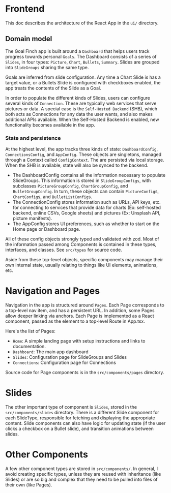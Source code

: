 # Frontend

This doc describes the architecture of the React App in the `ui/` directory.

## Domain model

The Goal Finch app is built around a `Dashboard` that helps users track progress towards personal `Goals`. The Dashboard consists of a series of `Slides`, in four types: `Picture`, `Chart`, `Bullets`, `Summary`. Slides are grouped into `SlideGroups` sharing the same type. 

Goals are inferred from slide configuration. Any time a Chart Slide is has a target value, or a Bullets Slide is configured with checkboxes enabled, the app treats the contents of the Slide as a Goal.

In order to populate the different kinds of Slides, users can configure several kinds of `Connection`. These are typically web services that serve pictures or data. A special case is the `Self-Hosted Backend` (SHB), which both acts as Connections for any data the user wants, and also makes additional APIs available. When the Self-Hosted Backend is enabled, new functionality becomes available in the app.

### State and persistence

At the highest level, the app tracks three kinds of state: `DashboardConfig`, `ConnectionsConfig`, and `AppConfig`. These objects are singletons, managed through a Context called `ConfigContext`. The are persisted via local storage. When the SHB is available, state will also be synced to the backend.

* The DashboardConfig contains all the information necessary to populate SlideGroups. This information is stored in `SlideGroupConfigs`, with subclasses `PictureGroupConfig`, `ChartGroupConfig`, and `BulletGroupConfig`. In turn, these objects can contain `PictureConfig`s, `ChartConfig`s, and `BulletListConfig`s.
* The ConnectionConfig stores information such as URLs, API keys, etc. for connecting to services that provide data for charts (Ex: self-hosted backend, online CSVs, Google sheets) and pictures (Ex: Unsplash API, picture manifests).
* The AppConfig stores UI preferences, such as whether to start on the Home page or Dashboard page.

All of these config objects strongly typed and validated with zod. Most of the information passed among Components is contained in these types, interfaces, and classes. See `src/types` for source code.

Aside from these top-level objects, specific components may manage their own internal state, usually relating to things like UI elements, animations, etc.

# Navigation and Pages

Navigation in the app is structured around `Pages`. Each Page corresponds to a top-level nav item, and has a persistent URL. In addition, some Pages allow deeper linking via anchors. Each Page is implemented as a React component, passed as the element to a top-level Route in App.tsx.

Here's the list of Pages:

* `Home`: A simple landing page with setup instructions and links to documentation.
* `Dashboard`: The main app dashboard
* `Slides`: Configuration page for SlideGroups and Slides
* `Connections`: Configuration page for Connections

Source code for Page components is in the `src/components/pages` directory.

# Slides

The other important type of component is `Slides`, stored in the `src/components/slides` directory. There is a different Slide component for each SlideType, responsible for fetching and displaying the appropriate content. Slide components can also have logic for updating state (if the user clicks a checkbox on a Bullet slide), and transition animations between slides.

# Other Components

A few other component types are stored in `src/components/`. In general, I avoid creating specific types, unless they are reused with inheritance (like Slides) or are so big and complex that they need to be pulled into files of their own (like Pages).
